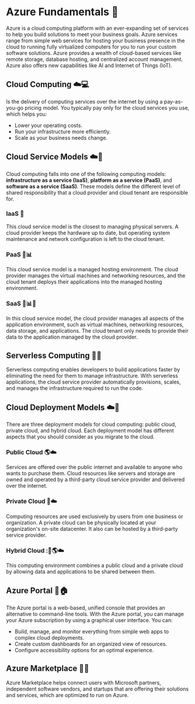 # Azure Fundamentals :blue_book:
Azure is a cloud computing platform with an ever-expanding set of services to help you build solutions to meet your business goals. Azure services range from simple web services for hosting your business presence in the cloud to running fully virtualized computers for you to run your custom software solutions. Azure provides a wealth of cloud-based services like remote storage, database hosting, and centralized account management. Azure also offers new capabilities like AI and Internet of Things (IoT).

## Cloud Computing :cloud::computer:
Is the delivery of computing services over the internet by using a pay-as-you-go pricing model. You typically pay only for the cloud services you use, which helps you:

- Lower your operating costs.
- Run your infrastructure more efficiently.
- Scale as your business needs change.
  
## Cloud Service Models :cloud::fork_and_knife:
Cloud computing falls into one of the following computing models: **infrastructure as a service (IaaS)**, **platform as a service (PaaS)**, and **software as a service (SaaS)**. These models define the different level of shared responsibility that a cloud provider and cloud tenant are responsible for.

### IaaS :office:
This cloud service model is the closest to managing physical servers. A cloud provider keeps the hardware up to date, but operating system maintenance and network configuration is left to the cloud tenant.

### PaaS :office::bar_chart:
This cloud service model is a managed hosting environment. The cloud provider manages the virtual machines and networking resources, and the cloud tenant deploys their applications into the managed hosting environment.

### SaaS :office::bar_chart::iphone:
In this cloud service model, the cloud provider manages all aspects of the application environment, such as virtual machines, networking resources, data storage, and applications. The cloud tenant only needs to provide their data to the application managed by the cloud provider.

## Serverless Computing :thought_balloon::office:
Serverless computing enables developers to build applications faster by eliminating the need for them to manage infrastructure. With serverless applications, the cloud service provider automatically provisions, scales, and manages the infrastructure required to run the code.

## Cloud Deployment Models :cloud::rocket:
There are three deployment models for cloud computing: public cloud, private cloud, and hybrid cloud. Each deployment model has different aspects that you should consider as you migrate to the cloud.

### Public Cloud :earth_americas::cloud:
Services are offered over the public internet and available to anyone who wants to purchase them. Cloud resources like servers and storage are owned and operated by a third-party cloud service provider and delivered over the internet.
### Private Cloud :busts_in_silhouette::cloud:
Computing resources are used exclusively by users from one business or organization. A private cloud can be physically located at your organization's on-site datacenter. It also can be hosted by a third-party service provider.
### Hybrid Cloud ::bust_in_silhouette::earth_americas::cloud:
This computing environment combines a public cloud and a private cloud by allowing data and applications to be shared between them.

## Azure Portal :ticket::house:
The Azure portal is a web-based, unified console that provides an alternative to command-line tools. With the Azure portal, you can manage your Azure subscription by using a graphical user interface. You can:

- Build, manage, and monitor everything from simple web apps to complex cloud deployments.
- Create custom dashboards for an organized view of resources.
- Configure accessibility options for an optimal experience.

## Azure Marketplace :ticket::pouch:
Azure Marketplace helps connect users with Microsoft partners, independent software vendors, and startups that are offering their solutions and services, which are optimized to run on Azure.
